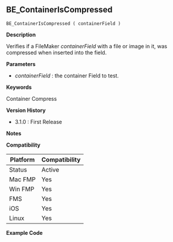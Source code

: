 ## BE_ContainerIsCompressed

    BE_ContainerIsCompressed ( containerField )

**Description**  

Verifies if a FileMaker *containerField* with a file or image in it, was compressed when inserted into the field.

**Parameters**

* *containerField* : the container Field to test.

**Keywords**  

Container Compress

**Version History**

* 3.1.0 : First Release

**Notes**



**Compatibility** 

| Platform | Compatibility |
|-----------|-----------|
| Status | Active |  
| Mac FMP | Yes  |  
| Win FMP | Yes  |  
| FMS | Yes  |  
| iOS | Yes  |  
| Linux | Yes  |  

**Example Code**

